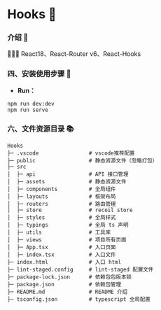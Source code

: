 # Hooks 🚀

### 介绍 📖

🚀🚀🚀  React18、React-Router v6、React-Hooks






### 四、安装使用步骤 📑





- **Run：**

```text
npm run dev:dev
npm run serve
```







### 六、文件资源目录 📚

```text
Hooks
├─ .vscode                # vscode推荐配置
├─ public                 # 静态资源文件（忽略打包）
├─ src
│  ├─ api                 # API 接口管理
│  ├─ assets              # 静态资源文件
│  ├─ components          # 全局组件
│  ├─ layouts             # 框架布局
│  ├─ routers             # 路由管理
│  ├─ store               # recoil store
│  ├─ styles              # 全局样式
│  ├─ typings             # 全局 ts 声明
│  ├─ utils               # 工具库
│  ├─ views               # 项目所有页面
│  ├─ App.tsx             # 入口页面
│  ├─ index.tsx           # 入口文件
├─ index.html             # 入口 html
├─ lint-staged.config     # lint-staged 配置文件
├─ package-lock.json      # 依赖包包版本锁
├─ package.json           # 依赖包管理
├─ README.md              # README 介绍
├─ tsconfig.json          # typescript 全局配置
```


